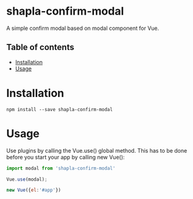 # shapla-confirm-modal
A simple confirm modal based on modal component for Vue.

## Table of contents

- [Installation](#installation)
- [Usage](#usage)

# Installation

```
npm install --save shapla-confirm-modal
```

# Usage
Use plugins by calling the Vue.use() global method. This has to be done before you start your app by calling new Vue():

```js
import modal from 'shapla-confirm-modal'

Vue.use(modal);

new Vue({el:'#app'})

```

```html


```

